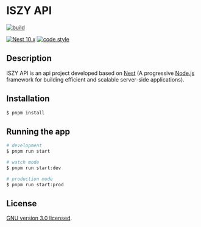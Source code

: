 # ISZY API

[![build](https://github.com/ZvonimirSun/iszy-api/actions/workflows/docker.yml/badge.svg)](https://github.com/ZvonimirSun/iszy-api/actions/workflows/docker.yml)

[![Nest 10.x](https://img.shields.io/badge/Nest-10.x-blue)](https://nestjs.com/) [![code style](https://antfu.me/badge-code-style.svg)](https://github.com/antfu/eslint-config)

## Description

ISZY API is an api project developed based on <a href="http://nestjs.com/" target="blank">Nest</a> (A progressive <a href="http://nodejs.org" target="_blank">Node.js</a> framework for building efficient and scalable server-side applications).

## Installation

```bash
$ pnpm install
```

## Running the app

```bash
# development
$ pnpm run start

# watch mode
$ pnpm run start:dev

# production mode
$ pnpm run start:prod
```

## License

[GNU version 3.0 licensed](LICENSE).
